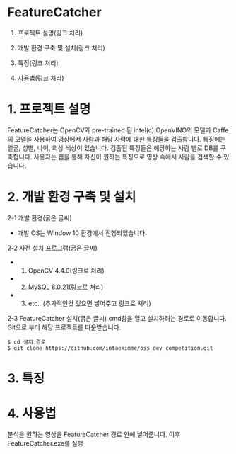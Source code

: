 # FeatureCatcher

  1. 프로젝트 설명(링크 처리)

  2. 개발 환경 구축 및 설치(링크 처리)

  3. 특징(링크 처리)

  4. 사용법(링크 처리)

# 1. 프로젝트 설명
FeatureCatcher는 OpenCV와 pre-trained 된 intel(c) OpenVINO의 모델과 Caffe의 모델을 사용하여 영상에서 사람과 해당 사람에 대한 특징들을 검출합니다. 특징에는 얼굴, 성별, 나이, 의상 색상이 있습니다. 검출된 특징들은 해당하는 사람 별로 DB를 구축합니다. 사용자는 웹을 통해 자신이 원하는 특징으로 영상 속에서 사람을 검색할 수 있습니다.

# 2. 개발 환경 구축 및 설치
2-1 개발 환경(굵은 글씨)
  * 개발 OS는 Window 10 환경에서 진행되었습니다.


2-2 사전 설치 프로그램(굵은 글씨)
  *   1. OpenCV 4.4.0(링크로 처리)
  *   2. MySQL 8.0.21(링크로 처리)
  *   3. etc...(추가적인것 있으면 넣어주고 링크로 처리)

2-3 FeatureCatcher 설치(굵은 글씨)
cmd창을 열고 설치하려는 경로로 이동합니다.
Git으로 부터 해당 프로젝트를 다운받습니다.
```
$ cd 설치 경로
$ git clone https://github.com/intaekimme/oss_dev_competition.git
```

# 3. 특징

# 4. 사용법
분석을 원하는 영상을 FeatureCatcher 경로 안에 넣어줍니다.
이후 FeatureCatcher.exe를 실행
